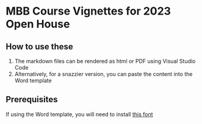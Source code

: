 # MBB Course Vignettes for 2023 Open House

## How to use these

1. The markdown files can be rendered as html or PDF using Visual Studio Code
2. Alternatively, for a snazzier version, you can paste the content into the Word template

## Prerequisites

If using the Word template, you will need to install [this font](https://www.dafont.com/tabloid-scuzzball.font)

